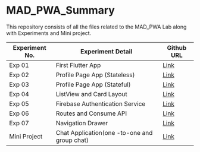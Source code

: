# MAD_PWA_Summary


This repository consists of all the files related to the MAD_PWA Lab along with Experiments and Mini project.

| Experiment No. | Experiment Detail               | Github URL                                            |
| -------------- | ------------------------------- | ----------------------------------------------------- |
| Exp 01         | First Flutter App               | [Link](https://github.com/talhamirzaa/MAD_lab_Exp_01)      |
| Exp 02         | Profile Page App (Stateless)    | [Link](https://github.com/talhamirzaa/MAD_Exp_02)      |
| Exp 03         | Profile Page App (Stateful)     | [Link](https://github.com/talhamirzaa/MAD_Exp_03)      |
| Exp 04         | ListView and Card Layout        | [Link](https://github.com/talhamirzaa/MAD_Exp_04)      |
| Exp 05         | Firebase Authentication Service | [Link](https://github.com/talhamirzaa/MAD_Exp_05) |
| Exp 06         | Routes and Consume API          | [Link](https://github.com/talhamirzaa/MAD_Exp_06)      |
| Exp 07         | Navigation Drawer               | [Link](https://github.com/talhamirzaa/MAD_Exp_07)      |
| Mini Project   | Chat Application(one -to-one and group chat)        | [Link](https://github.com/talhamirzaa/MAD_mini_Project)                                       |
